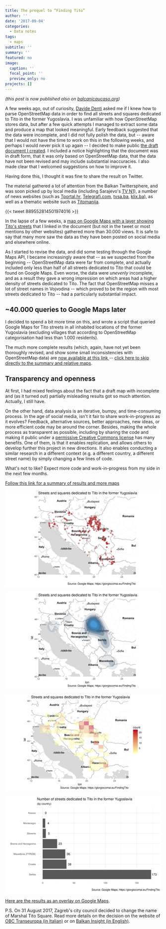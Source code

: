 ```yaml
---
title: The prequel to “Finding Tito”
author: ''
date: '2017-09-04'
categories:
  - Data notes
tags:
  - maps
subtitle: ''
summary: ''
featured: no
image:
  caption: ''
  focal_point: ''
  preview_only: no
projects: []
---
```


*(this post is now published also on [balcanicaucaso.org](https://www.balcanicaucaso.org/eng/Areas/Balkans/Finding-Tito-182273))*

A few weeks ago, out of curiosity, [Davide Denti](https://twitter.com/DavideDenti) asked me if I knew how to parse OpenStreetMap data in order to find all streets and squares dedicated to Tito in the former Yugoslavia. I was unfamiliar with how OpenStreetMap stores data, but after a few quick attempts I managed to extract some data and produce a map that looked meaningful. Early feedback suggested that the data were incomplete, and I did not fully polish the data, but -- aware that I would not have the time to work on this in the following weeks, and perhaps I would never pick it up again -- I decided to make public [the draft document I created](https://giocomai.github.io/TitoOnTheMap/). I included a notice highlighting that the document was in draft form, that it was only based on OpenStreetMap data, that the data have not been revised and may include substantial inaccuracies. I also made clear that I welcomed suggestions on how to improve it.

Having done this, I thought it was fine to share the result on Twitter.


The material gathered a lot of attention from the Balkan Twittersphere, and was soon picked up by local media (including Sarajevo's [TV N1](http://ba.n1info.com/a176213/Vijesti/Vijesti/Titove-ulice-u-BiH.html)), a number of news websites (such as [Tportal.hr](https://www.tportal.hr/vijesti/clanak/karta-ovo-su-sve-ulice-i-trgovi-u-bivsoj-jugoslaviji-koji-i-dalje-nose-titovo-ime-20170726), [Telegrafi.com](http://telegrafi.com/per-dallim-prej-kosoves-vendet-e-ish-jugosllavise-kane-ende-rruge-emrin-e-titos/), [tvsa.ba](http://tvsa.ba/titove-ulice-hrvatska-i-makedonija-ih-imaju-najvie-bih-na-treem-mj-p7668-178.htm), [klix.ba](https://www.klix.ba/magazin/zanimljivosti/titove-ulice-hrvatska-i-makedonija-ih-imaju-najvise-bih-na-trecem-mjestu/170724106)), as well as a thematic website such as [Titomanija](http://www.titomanija.com.ba/index.php?option=com_content&task=view&id=1284&Itemid=1).

{{< tweet 889552814501974016 >}}

In the lapse of a few weeks, a [map on Google Maps with a layer showing Tito's streets](https://drive.google.com/open?id=1U7EqM2XDLHpyjJaEBy3inOETYg4&usp=sharing) that I linked in the document (but not in the tweet or most mentions by other websites) gathered more than 30.000 views. It is safe to say that many more saw the data as they have been posted on social media and elsewhere online.

As I started to revise the data, and did some testing through the Google Maps API, I became increasingly aware that -- as we suspected from the beginning -- OpenStreetMap data were far from complete, and actually included only less than half of all streets dedicated to Tito that could be found on Google Maps. Even worse, the data were *unevenly* incomplete, and as a result they gave a wrong impression on which areas had a higher density of streets dedicated to Tito.  The fact that OpenStreetMap misses a lot of street names in Vojvodina -- which proved to be the region with most streets dedicated to Tito -- had a particularly substantial impact.

~40.000 queries to Google Maps later
------------------------------------

I decided to spend a bit more time on this, and wrote a script that queried Google Maps for Tito streets in all inhabited locations of the former Yugoslavia (excluding villages that according to OpenStreetMap categorisation had less than 1.000 residents).

The much more complete results (which, again, have not yet been thoroughly revised, and show some small inconsistencies with OpenStreetMap data) are [now available at this link ](/FindingTito/)-- [click here to skip directly to the summary and relative maps](/FindingTito/summary-of-results.html).

Transparency and openness
-------------------------

At first, I had mixed feelings about the fact that a draft map with incomplete and (as it turned out) partially misleading results got so much attention. Actually, I still have.

On the other hand, data analysis is an iterative, bumpy, and time-consuming process. In the age of social media, isn't it fair to share work-in-progress as it evolves? Feedback, alternative sources, better approaches, new ideas, or more efficient code may be around the corner. Besides, making the whole process as transparent as possible, including by sharing the code and making it public under a [permissive Creative Commons license](https://creativecommons.org/licenses/by/4.0/) has many benefits. One of them, is that it enables replication, and allows others to develop further this project in new directions. It also enables conducting a similar research in a different context (e.g. a different country, a different street name) by simply changing a few lines of code.

What's not to like? Expect more code and work-in-progress from my side in the next few months.

[Follow this link for a summary of results and more maps](/FindingTito/summary-of-results.html)

![](TitoGmapsResults_point_gg.png)

![](TitoGmaps_density_gg.png)

![](TitoGmaps_density_sq_gg.png)

![](TitoGmapsByCountry_gg.png)

[Here are the results as an overlay on Google Maps](https://www.google.com/maps/d/viewer?mid=1U7EqM2XDLHpyjJaEBy3inOETYg4).

P.S. On 31 August 2017, Zagreb's city council decided to change the name of Marshal Tito Square. Read more details on the decision on the website of [OBC Transeuropa (in Italian)](https://www.balcanicaucaso.org/aree/Croazia/Zagabria-scompare-Piazza-Tito-182267) or on [Balkan Insight (in English)](http://www.balkaninsight.com/en/article/zagreb-assembly-votes-to-remove-tito-s-square-09-01-2017).